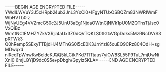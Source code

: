 -----BEGIN AGE ENCRYPTED FILE-----
YWdlLWVuY3J5cHRpb24ub3JnL3YxCi0+IFgyNTUxOSBQZm83NWRIWmFWbHVTb0lz
WjNyUEg4VVZmcG50c2J5UnU3aEg1NjdaOWtnCjNIVk1pU0M2QThsTjJsc0VxQlBz
Wm1tNCtEMHZYZkVXRjJ4aUx3Z0dQVTQKLS0tIGtxVGpDdks5MzRNcDVrS3pRTWk3
Q0hRemp5SExyTTBjdHJ4MThGS0l5cE0K3JrnYzI85ouEQ9CRz804OdH+sgMDwqxd
nlRcqTpWnwKwBeldcKJQQ5kLCtkPKd7TlTtaus7yiOW8SL55P9TuL7mjUwNiXnI0
6mjLQYjD9dc0S5e+pDbgh/GpyIz5KLA=
-----END AGE ENCRYPTED FILE-----
